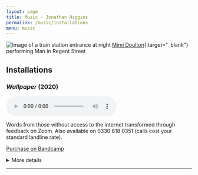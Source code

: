 ```yaml
---
layout: page
title: Music - Jonathan Higgins
permalink: /music/installations
menu: music
---
```

<img
  sizes="(min-width: 56em) 800px, 90vw"
  srcset="/media/images/man_in_regent_street_400.jpg 400w,
          /media/images/man_in_regent_street_600.jpg 600w,
          /media/images/man_in_regent_street.jpg 800w"
  alt="Image of a train station entrance at night">
[Mimi Doulton](http://mimidoulton.com/){:target="_blank"} performing Man in Regent Street

## Installations

### *Wallpaper* (2020)

<audio controls>
  <source src="/media/audio/wallpaper.mp3" type="audio/mpeg">
Your browser does not support the audio element.
</audio>

Words from those without access to the internet transformed through feedback on Zoom. Also available on 0330 818 0351 (calls cost your standard landline rate).

<a href="https://jphiggins.bandcamp.com/album/wallpaper" target="_blank">Purchase on Bandcamp</a>

<details>
 <summary>More details</summary>

During isolation we have looked to the internet to replace in person communication. Zoom and similar services have provided much needed interaction for many. However, those who lack access to the internet are excluded from these virtual social spaces. Wallpaper utilises words from those isolating without access to the internet. In an online recording session their words were read back, performed and manipulated via the imperfections of the internet until digital noise overtook all meaning. These recordings were then arranged to create Wallpaper.<br><br>

Wallpaper exists in two versions: the digital download available here and a hotline available on 0330 818 0351 (calls cost your standard landline rate, if you're outside the UK please call +44 330 818 0351). The phone you use, where you are and the time of day you call will all affect the quality of the playback through the hotline creating a unique ‘version’ of the piece on each listen. As the quality of the call changes different aspects of the piece are filtered out, forefronting or hiding various layers within the music. The EP available on Bandcamp consists of the digital download of Wallpaper and three recordings of the hotline from different phones and locations.<br><br>

Performers: Patricia Auchterlonie, Mimi Doulton, Ella Taylor and Juliet Wallace.<br><br>

Supported by Sound and Music's ‘Interpreting Isolation’ Grants.<br><br>

</details>

---


